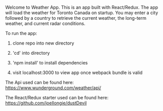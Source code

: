 Welcome to Weather App. This is an app built with React/Redux. The app will load the weather for Toronto Canada on startup. You may enter a city followed by a country to retrieve the current weather, the long-term weather, and current radar conditions.

To run the app:

1. clone repo into new directory

2. 'cd' into directory

3. 'npm install' to install dependencies

4. visit localhost:3000 to view app once webpack bundle is valid 

The Api used can be found here:
https://www.wunderground.com/weather/api/

The React/Redux starter used can be found here:
https://github.com/joellongie/dustDevil
